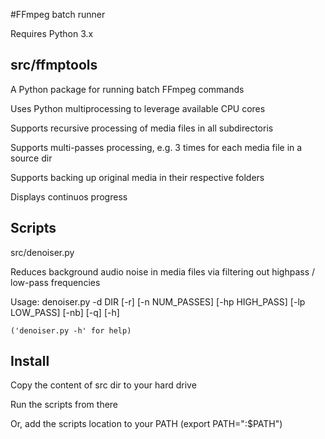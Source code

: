 #FFmpeg batch runner

Requires Python 3.x

src/ffmptools
--------------
  A Python package for running batch FFmpeg commands
  
  Uses Python multiprocessing to leverage available CPU cores
  
  Supports recursive processing of media files in all subdirectoris
  
  Supports multi-passes processing, e.g. 3 times for each media file in a source dir
  
  Supports backing up original media in their respective folders
  
  Displays continuos progress

Scripts
--------
 src/denoiser.py
 
  Reduces background audio noise in media files via filtering out highpass / low-pass frequencies
  
  Usage: denoiser.py -d DIR [-r] [-n NUM_PASSES] [-hp HIGH_PASS] [-lp LOW_PASS] [-nb] [-q] [-h]
  
    ('denoiser.py -h' for help)

Install
-------
  Copy the content of src dir to your hard drive
  
  Run the scripts from there
  
  Or, add the scripts location to your PATH (export PATH="<path to scripts>:$PATH")

